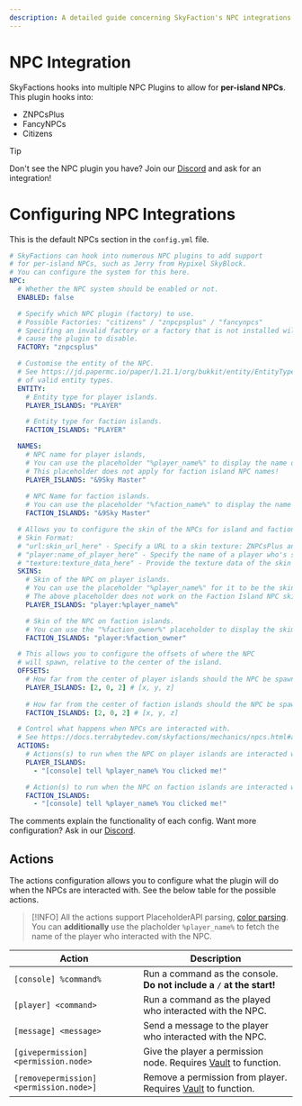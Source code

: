 ```yaml
---
description: A detailed guide concerning SkyFaction's NPC integrations.
---
```


# NPC Integration
SkyFactions hooks into multiple NPC Plugins to allow for **per-island NPCs**.
This plugin hooks into:

- ZNPCsPlus
- FancyNPCs
- Citizens

>[!TIP]
>Don't see the NPC plugin you have? Join our [Discord](https://discord.gg/Y7DVR9gpwa) and ask for an integration!

# Configuring NPC Integrations

This is the default NPCs section in the `config.yml` file.
```yaml
# SkyFactions can hook into numerous NPC plugins to add support
# for per-island NPCs, such as Jerry from Hypixel SkyBlock.
# You can configure the system for this here.
NPC:
  # Whether the NPC system should be enabled or not.
  ENABLED: false

  # Specify which NPC plugin (factory) to use.
  # Possible Factories: "citizens" / "znpcpsplus" / "fancynpcs"
  # Specifing an invalid factory or a factory that is not installed will
  # cause the plugin to disable.
  FACTORY: "znpcsplus"

  # Customise the entity of the NPC.
  # See https://jd.papermc.io/paper/1.21.1/org/bukkit/entity/EntityType.html for a list
  # of valid entity types.
  ENTITY:
    # Entity type for player islands.
    PLAYER_ISLANDS: "PLAYER"

    # Entity type for faction islands.
    FACTION_ISLANDS: "PLAYER"

  NAMES:
    # NPC name for player islands,
    # You can use the placeholder "%player_name%" to display the name of the player.
    # This placeholder does not apply for faction island NPC names!
    PLAYER_ISLANDS: "&9Sky Master"
    
    # NPC Name for faction islands.
    # You can use the placeholder "%faction_name%" to display the name of the faction instead.
    FACTION_ISLANDS: "&9Sky Master"

  # Allows you to configure the skin of the NPCs for island and faction islands
  # Skin Format:
  # "url:skin_url_here" - Specify a URL to a skin texture: ZNPCsPlus and FancyNPCs only.
  # "player:name_of_player_here" - Specify the name of a player who's skim you want to display.
  # "texture:texture_data_here" - Provide the texture data of the skin manually.
  SKINS:
    # Skin of the NPC on player islands.
    # You can use the placeholder "%player_name%" for it to be the skin of the island's owner.
    # The above placeholder does not work on the Faction Island NPC skins!
    PLAYER_ISLANDS: "player:%player_name%"

    # Skin of the NPC on faction islands.
    # You can use the "%faction_owner%" placeholder to display the skim of the faction's owner.
    FACTION_ISLANDS: "player:%faction_owner"

  # This allows you to configure the offsets of where the NPC
  # will spawn, relative to the center of the island.
  OFFSETS:
    # How far from the center of player islands should the NPC be spawned?
    PLAYER_ISLANDS: [2, 0, 2] # [x, y, z]
    
    # How far from the center of faction islands should the NPC be spawned?
    FACTION_ISLANDS: [2, 0, 2] # [x, y, z]

  # Control what happens when NPCs are interacted with.
  # See https://docs.terrabytedev.com/skyfactions/mechanics/npcs.html#actions
  ACTIONS:
    # Actions(s) to run when the NPC on player islands are interacted with.
    PLAYER_ISLANDS: 
      - "[console] tell %player_name% You clicked me!"

    # Action(s) to run when the NPC on faction islands are interacted with.
    FACTION_ISLANDS: 
      - "[console] tell %player_name% You clicked me!"
```

The comments explain the functionality of each config.
Want more configuration? Ask in our [Discord](https://discord.gg/Y7DVR9gpwa).

## Actions
The actions configuration allows you to configure what the plugin will do when the NPCs are interacted with.
See the below table for the possible actions.

>[!INFO]
>All the actions support PlaceholderAPI parsing, [color parsing](/skyfactions/installation/setup/messages).\
>You can **additionally** use the placholder `%player_name%` to fetch the name of the player who interacted with the NPC.

| Action | Description |
| ------ | ----------- |
| `[console] %command%` | Run a command as the console. **Do not include a `/` at the start!** |
| `[player] <command>` | Run a command as the played who interacted with the NPC. |
| `[message] <message>` | Send a message to the player who interacted with the NPC. |
| `[givepermission] <permission.node>` | Give the player a permission node. Requires [Vault](https://www.spigotmc.org/resources/vault.34315/) to function. |
| `[removepermission] <permission.node>]` | Remove a permission from player. Requires [Vault](https://www.spigotmc.org/resources/vault.34315/) to function. |
